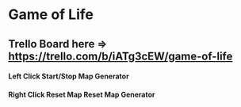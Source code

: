 # Game of Life

## Trello Board here => https://trello.com/b/iATg3cEW/game-of-life

#### Left Click Start/Stop Map Generator
#### Right Click Reset Map Reset Map Generator
 
